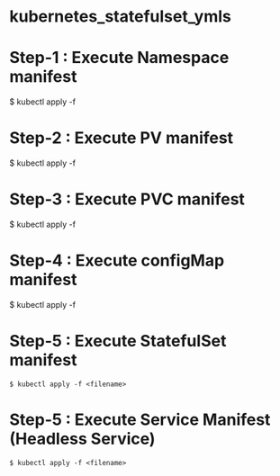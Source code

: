 # kubernetes_statefulset_ymls

# Step-1 : Execute Namespace manifest

   $ kubectl apply -f <filename>
 
# Step-2 : Execute PV manifest

   $ kubectl apply -f <filename>
   
# Step-3 : Execute PVC manifest

   $ kubectl apply -f <filename>
   
# Step-4 : Execute configMap manifest

   $ kubectl apply -f <filename>
     
# Step-5 : Execute StatefulSet manifest

    $ kubectl apply -f <filename>

# Step-5 : Execute Service Manifest (Headless Service)

    $ kubectl apply -f <filename>
